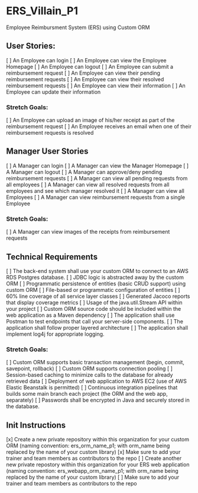 # ERS_Villain_P1
Employee Reimbursment System (ERS) using Custom ORM


## User Stories:

[ ] An Employee can login
[ ] An Employee can view the Employee Homepage
[ ] An Employee can logout
[ ] An Employee can submit a reimbursement request
[ ] An Employee can view their pending reimbursement requests
[ ] An Employee can view their resolved reimbursement requests
[ ] An Employee can view their information
[ ] An Employee can update their information

### Stretch Goals:

[ ] An Employee can upload an image of his/her receipt as part of the reimbursement request
[ ] An Employee receives an email when one of their reimbursement requests is resolved

## Manager User Stories

[ ] A Manager can login
[ ] A Manager can view the Manager Homepage
[ ] A Manager can logout
[ ] A Manager can approve/deny pending reimbursement requests
[ ] A Manager can view all pending requests from all employees
[ ] A Manager can view all resolved requests from all employees and see which manager resolved it
[ ] A Manager can view all Employees
[ ] A Manager can view reimbursement requests from a single Employee

### Stretch Goals:

[ ] A Manager can view images of the receipts from reimbursement requests

## Technical Requirements

[ ] The back-end system shall use your custom ORM to connect to an AWS RDS Postgres database.
[ ] JDBC logic is abstracted away by the custom ORM
[ ] Programmatic persistence of entities (basic CRUD support) using custom ORM
[ ] File-based or programmatic configuration of entities
[ ] 60% line coverage of all service layer classes
[ ] Generated Jacoco reports that display coverage metrics
[ ] Usage of the java.util.Stream API within your project
[ ] Custom ORM source code should be included within the web application as a Maven dependency
[ ] The application shall use Postman to test endpoints that call your server-side components.
[ ] The application shall follow proper layered architecture
[ ] The application shall implement log4j for appropriate logging.

### Stretch Goals:

[ ] Custom ORM supports basic transaction management (begin, commit, savepoint, rollback)
[ ] Custom ORM supports connection pooling
[ ] Session-based caching to minimize calls to the database for already retrieved data
[ ] Deployment of web application to AWS EC2 (use of AWS Elastic Beanstalk is permitted)
[ ] Continuous integration pipelines that builds some main branch each project (the ORM and the web app, separately)
[ ] Passwords shall be encrypted in Java and securely stored in the database.

## Init Instructions

[x] Create a new private repository within this organization for your custom ORM (naming convention: ers_orm_name_p1; with orm_name being replaced by the name of your custom library)
[x] Make sure to add your trainer and team members as contributors to the repo
[ ] Create another new private repostory within this organization for your ERS web application (naming convention: ers_webapp_orm_name_p1; with orm_name being replaced by the name of your custom library)
[ ] Make sure to add your trainer and team members as contributors to the repo

